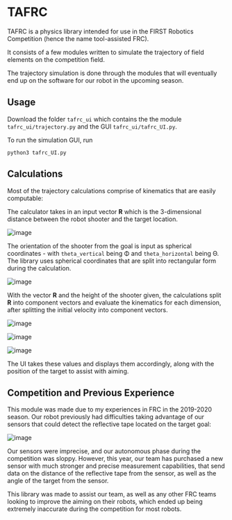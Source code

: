 # TAFRC

TAFRC is a physics library intended for use in the FIRST Robotics Competition (hence the name tool-assisted FRC).

It consists of a few modules written to simulate the trajectory of field elements on the competition field.

The trajectory simulation is done through the modules that will eventually end up on the software for our robot in the upcoming season.

## Usage
Download the folder `tafrc_ui` which contains the the module `tafrc_ui/trajectory.py` and the GUI `tafrc_ui/tafrc_UI.py`.

To run the simulation GUI, run

```python3 tafrc_UI.py```
## Calculations

Most of the trajectory calculations comprise of kinematics that are easily computable:

The calculator takes in an input vector **R** which is the 3-dimensional distance between the robot shooter and the target location.

![image](https://user-images.githubusercontent.com/62197882/145667121-eadbc798-622b-4cde-bd27-a77fcf90f717.png)

The orientation of the shooter from the goal is input as spherical coordinates - with `theta_vertical` being Φ and `theta_horizontal` being Θ.
The library uses spherical coordinates that are split into rectangular form during the calculation.

![image](https://user-images.githubusercontent.com/62197882/145667288-ced49828-b0bd-4fec-826d-a44a87c1acf8.png)

With the vector **R** and the height of the shooter given, the calculations split **R** into component vectors and evaluate the kinematics for each dimension, 
after splitting the initial velocity into component vectors. 

![image](https://user-images.githubusercontent.com/62197882/145667353-ca23dbb5-0087-4da0-a105-804cd8904ce5.png)

![image](https://user-images.githubusercontent.com/62197882/145667357-30d90b11-f91c-49b5-b1fd-909a31aa4e7b.png)

![image](https://user-images.githubusercontent.com/62197882/145667390-bcdd3d9d-292e-45a4-bafe-59f0bbd2fef7.png)

The UI takes these values and displays them accordingly, along with the position of the target to assist with aiming.

## Competition and Previous Experience

This module was made due to my experiences in FRC in the 2019-2020 season. Our robot previously had difficulties taking advantage of our sensors that could detect the reflective tape located on the target goal:

![image](https://user-images.githubusercontent.com/62197882/145667535-ce412c69-6019-4634-b12f-7e3e41c27106.png)

Our sensors were imprecise, and our autonomous phase during the competition was sloppy. However, this year, our team has purchased a new sensor with much stronger and precise measurement capabilities, that send data on the distance of the reflective tape from the sensor, as well as the angle of the target from the sensor.

This library was made to assist our team, as well as any other FRC teams looking to improve the aiming on their robots, which ended up being extremely inaccurate during the competition for most robots. 
